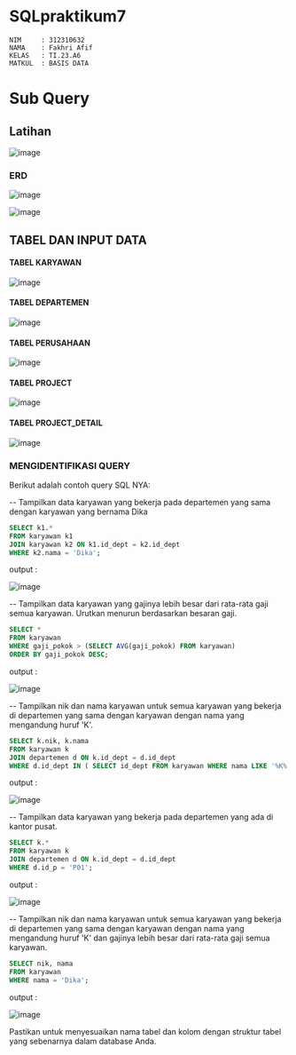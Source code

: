 # SQLpraktikum7
```
NIM     : 312310632
NAMA    : Fakhri Afif 
KELAS   : TI.23.A6
MATKUL  : BASIS DATA
```


# Sub Query
## Latihan

![image](praktikum7/ss1.png)

### ERD

![image](praktikum7/ss7.png)


![image](praktikum7/ss8.png)


## TABEL DAN INPUT DATA

#### TABEL KARYAWAN
![image](praktikum7/ss3.png)

#### TABEL DEPARTEMEN
![image](/praktikum7/s2.png)

#### TABEL PERUSAHAAN
![image](praktikum7/ss4.png)

#### TABEL PROJECT
![image](praktikum7/ss5.png)

#### TABEL PROJECT_DETAIL
![image](praktikum7/ss6.png)

### MENGIDENTIFIKASI QUERY

Berikut adalah contoh query SQL NYA:


-- Tampilkan data karyawan yang bekerja pada departemen yang sama dengan karyawan yang bernama Dika
```sql
SELECT k1.*
FROM karyawan k1
JOIN karyawan k2 ON k1.id_dept = k2.id_dept
WHERE k2.nama = 'Dika';
```

output :


![image](praktikum7/ss9.png)


-- Tampilkan data karyawan yang gajinya lebih besar dari rata-rata gaji semua karyawan. Urutkan menurun berdasarkan besaran gaji.
```sql
SELECT *
FROM karyawan
WHERE gaji_pokok > (SELECT AVG(gaji_pokok) FROM karyawan)
ORDER BY gaji_pokok DESC;
```

output :


![image](praktikum7/ss10.png)



-- Tampilkan nik dan nama karyawan untuk semua karyawan yang bekerja di departemen yang sama dengan karyawan dengan nama yang mengandung huruf 'K'.
```sql
SELECT k.nik, k.nama
FROM karyawan k
JOIN departemen d ON k.id_dept = d.id_dept
WHERE d.id_dept IN ( SELECT id_dept FROM karyawan WHERE nama LIKE '%K%' );
```

output :


![image](praktikum7/ss11.png)



-- Tampilkan data karyawan yang bekerja pada departemen yang ada di kantor pusat.
```sql
SELECT k.*
FROM karyawan k
JOIN departemen d ON k.id_dept = d.id_dept
WHERE d.id_p = 'P01';
```

output :


![image](praktikum7/ss12.png)


-- Tampilkan nik dan nama karyawan untuk semua karyawan yang bekerja di departemen yang sama dengan karyawan dengan nama yang mengandung huruf 'K' dan gajinya lebih besar dari rata-rata gaji semua karyawan.
```sql
SELECT nik, nama
FROM karyawan 
WHERE nama = 'Dika';
```


output :


![image](praktikum7/ss13.png)



Pastikan untuk menyesuaikan nama tabel dan kolom dengan struktur tabel yang sebenarnya dalam database Anda.
